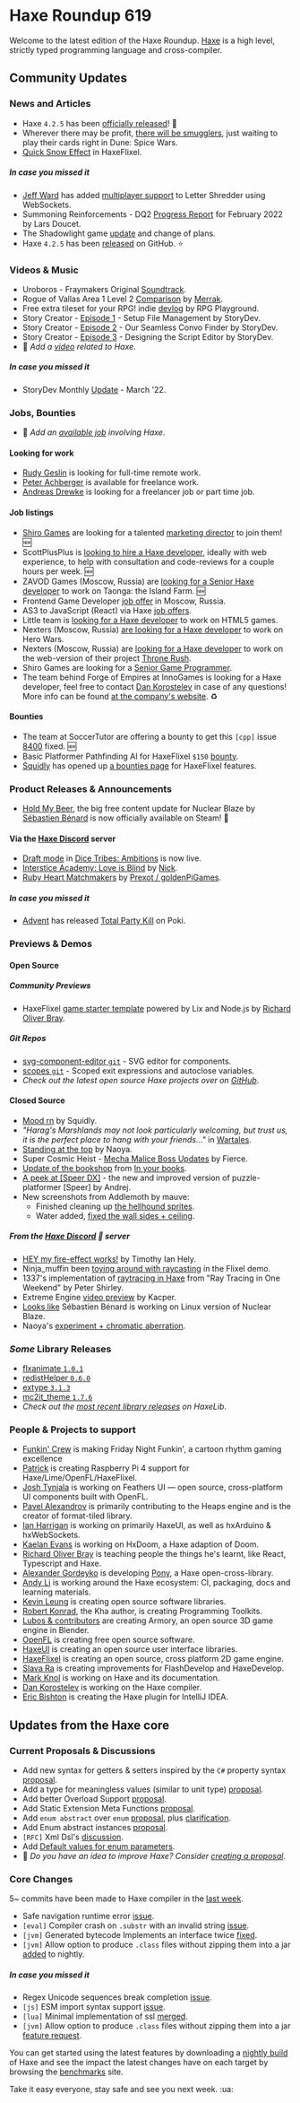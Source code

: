 [_template]: ../templates/roundup.html
[date]: / "2022-03-17 09:50:00"
[modified]: / "2022-03-17 10:13:00"
[published]: / "2022-03-17 12:00:00"
[description]: / "The latest news covering the Haxe community, featuring upcoming talks, the latest HaxeLib releases, game previews and lots more!"
[author]: https://twitter.com/teormech "Alexander Hohlov"
[contributor]: https://twitter.com/skial "Skial"

# Haxe Roundup 619

Welcome to the latest edition of the Haxe Roundup. [Haxe](http://haxe.org/?ref=haxe.io) is a high level, strictly typed programming language and cross-compiler.

## Community Updates

### News and Articles

- Haxe `4.2.5` has been [officially released](https://community.haxe.org/t/haxe-4-2-5-released/3488?u=skial)! :star2:
- Wherever there may be profit, [there will be smugglers](https://store.steampowered.com/news/app/1605220/view/3137324424297459624), just waiting to play their cards right in Dune: Spice Wars.
- [Quick Snow Effect](https://www.ohsat.com/tutorial/flixel/quick-snow-effect/) in HaxeFlixel.

##### _In case you missed it_

- [Jeff Ward](https://twitter.com/Jeff__Ward/status/1500157778589110277) has added [multiplayer support](https://community.haxe.org/t/word-game-lettershredder-com/3472/5?u=skial) to Letter Shredder using WebSockets.
- Summoning Reinforcements - DQ2 [Progress Report](https://www.fortressofdoors.com/summoning-reinforcements-dq2-progress-report-for-february-2022/) for February 2022 by Lars Doucet.
- The Shadowlight game [update](https://community.haxe.org/t/showcase-work-in-progress-shadowlight-game-in-kha/3451/4?u=skial) and change of plans.
- Haxe `4.2.5` has been [released](https://github.com/HaxeFoundation/haxe/releases/tag/4.2.5) on GitHub. :star:


### Videos & Music

- Uroboros - Fraymakers Original [Soundtrack](https://www.youtube.com/watch?v=5qsLQxWJsi8&widget_referrer=haxe.io).
- Rogue of Vallas Area 1 Level 2 [Comparison](https://www.youtube.com/watch?v=_eN5zYNcEQo&widget_referrer=haxe.io) by [Merrak](https://twitter.com/merrak/status/1502899732393431040).
- Free extra tileset for your RPG! indie [devlog](https://www.youtube.com/watch?v=1BU_I0zockQ&widget_referrer=haxe.io) by RPG Playground.
- Story Creator - [Episode 1](https://www.youtube.com/watch?v=h6wvoroTFJU&widget_referrer=haxe.io) - Setup File Management by StoryDev.
- Story Creator - [Episode 2](https://www.youtube.com/watch?v=VjksTfxKdDI&widget_referrer=haxe.io) - Our Seamless Convo Finder by StoryDev.
- Story Creator - [Episode 3](https://www.youtube.com/watch?v=Lykhf-bqclQ&widget_referrer=haxe.io) - Designing the Script Editor by StoryDev.
- :memo: _Add a [video](https://github.com/skial/haxe.io/labels/video) related to Haxe_.

##### _In case you missed it_

- StoryDev Monthly [Update](https://www.youtube.com/watch?v=9PxzzuTSueI&widget_referrer=haxe.io) - March '22.

### Jobs, Bounties

- :memo: _Add an [available job](https://github.com/skial/haxe.io/labels/jobs) involving Haxe_.

#### Looking for work

- [Rudy Geslin](https://github.com/kLabz) is looking for full-time remote work.
- [Peter Achberger](https://twitter.com/PeterAchberger/status/1395000255301799936) is available for freelance work.
- [Andreas Drewke](https://twitter.com/andreas_drewke/status/1388457246275821571) is looking for a freelancer job or part time job.

#### Job listings

- [Shiro Games](https://twitter.com/shirogames/status/1488530669257076745) are looking for a talented [marketing director](https://shirogames.com/jobs/marketing-director/) to join them! :new:
- ScottPlusPlus is [looking to hire a Haxe developer](https://twitter.com/ScottPlusPlus/status/1485395961304129538), ideally with web experience, to help with consultation and code-reviews for a couple hours per week. :new:
- ZAVOD Games (Moscow, Russia) are [looking for a Senior Haxe developer](https://hh.ru/vacancy/49549643) to work on Taonga: the Island Farm. :new:
- Frontend Game Developer [job offer](https://community.haxe.org/t/frontend-game-developer-in-moscow-russia/3354?u=skial) in Moscow, Russia.
- AS3 to JavaScript (React) via Haxe [job offers](https://community.haxe.org/t/as-3-to-js-react-via-haxe/3337?u=skial).
- Little team is [looking for a Haxe developer](https://gamedev.ru/job/forum/?id=264871) to work on HTML5 games.
- Nexters (Moscow, Russia) [are looking for a Haxe developer](http://hh.ru/vacancy/47978869) to work on Hero Wars.
- Nexters (Moscow, Russia) are [looking for a Haxe developer](https://hh.ru/vacancy/44231541) to work on the web-version of their project [Throne Rush](https://nexters.com/throne-rush).
- Shiro Games are looking for a [Senior Game Programmer](https://shirogames.com/jobs/senior-game-programmer/).
- The team behind Forge of Empires at InnoGames is looking for a Haxe developer, feel free to contact [Dan Korostelev](https://twitter.com/nadako/status/1316448129479311360) in case of any questions! More info can be found [at the company's website](https://www.innogames.com/career/detail/job/frontend-developer-haxe-video-game-forge-of-empires/). :recycle:

#### Bounties
- The team at SoccerTutor are offering a bounty to get this `[cpp]` issue [8400](https://github.com/HaxeFoundation/haxe/issues/8400) fixed. :new:
- Basic Platformer Pathfinding AI for HaxeFlixel `$150` [bounty](https://github.com/chosencharacters/squidBounties/issues/5).
- [Squidly](https://twitter.com/squuuidly/status/1243925472121151488) has opened up [a bounties page](https://github.com/chosencharacters/squidBounties) for HaxeFlixel features.

### Product Releases & Announcements

- [Hold My Beer](https://store.steampowered.com/news/app/1662480/view/3147450004555250005), the big free content update for Nuclear Blaze by [Sébastien Bénard](https://twitter.com/deepnightfr/status/1504129111681294343) is now officially available on Steam! :star2:

#### Via the [Haxe Discord] server
- [Draft mode](https://discord.com/channels/162395145352904705/162664383082790912/951761179934588959) in [Dice Tribes: Ambitions](https://zwodahs.itch.io/dice-tribes-ambitions) is now live.
- [Interstice Academy: Love is Blind](https://www.newgrounds.com/portal/view/836147?updated=1647282046) by [Nick](https://discord.com/channels/162395145352904705/162664383082790912/952996414747734096).
- [Ruby Heart Matchmakers](https://www.newgrounds.com/portal/view/836289) by [Prexot / goldenPiGames](https://discord.com/channels/162395145352904705/162664383082790912/953430536129490984).

##### _In case you missed it_

- [Advent](https://twitter.com/AdventIslands/status/1499380816232734720) has released [Total Party Kill](https://poki.com/en/g/total-party-kill) on Poki.

### Previews & Demos

#### Open Source

##### Community Previews

- HaxeFlixel [game starter template](https://github.com/RichardBray/haxe-flixel-template) powered by Lix and Node.js by [Richard Oliver Bray](https://twitter.com/Ceiga/status/1503476597625659394).

##### _Git Repos_

- [svg-component-editor `git`](https://github.com/MatthijsKamstra/svg-component-editor) - SVG editor for components.
- [scopes `git`](https://github.com/jacekszymanski/scopes) - Scoped exit expressions and autoclose variables.
- _Check out the latest open source Haxe projects over on [GitHub][latest github]_.

#### Closed Source

- [Mood rn](https://twitter.com/squuuidly/status/1504145518640828417) by Squidly.
- _"Harag's Marshlands may not look particularly welcoming, but trust us, it is the perfect place to hang with your friends..."_ in [Wartales](https://twitter.com/Wartales_Game/status/1503758729661095942).
- [Standing at the top](https://twitter.com/RoyalityKnight/status/1502808688964382723) by Naoya.
- Super Cosmic Heist - [Mecha Malice Boss Updates](https://twitter.com/FierceTheBandit/status/1501997156487598085) by Fierce.
- [Update of the bookshop](https://twitter.com/InyourbooksGame/status/1502742156045389843) from [In your books](https://store.steampowered.com/app/1681310/).
- [A peek at [Speer DX]](https://twitter.com/ohsat_games/status/1504173906822803457) - the new and improved version of puzzle-platformer [Speer] by Andrej.
- New screenshots from Addlemoth by mauve:
    * Finished cleaning up [the hellhound sprites](https://twitter.com/mauvecow/status/1502820580650676229).
    * Water added, [fixed the wall sides + ceiling](https://twitter.com/mauvecow/status/1502118477393399809).

##### From the [Haxe Discord] :key: server

- [HEY my fire-effect works!](https://discord.com/channels/162395145352904705/165234904815239168/951280507302314065) by Timothy Ian Hely.
- Ninja_muffin been [toying around with raycasting](https://discord.com/channels/162395145352904705/162664383082790912/951521189573034086) in the Flixel demo.
- 1337's implementation of [raytracing in Haxe](https://discord.com/channels/162395145352904705/162664383082790912/952524773127229470) from "Ray Tracing in One Weekend" by Peter Shirley.
- Extreme Engine [video preview](https://discord.com/channels/162395145352904705/162664383082790912/952620437915959326) by Kacper.
- [Looks like](https://discord.com/channels/162395145352904705/162664383082790912/952914806053142570) Sébastien Bénard is working on Linux version of Nuclear Blaze.
- Naoya's [experiment + chromatic aberration](https://discord.com/channels/162395145352904705/162664383082790912/953017155778134038).

### _Some_ Library Releases

- [flxanimate `1.0.1`](https://lib.haxe.org/p/flxanimate)
- [redistHelper `0.6.0`](https://lib.haxe.org/p/redistHelper)
- [extype `3.1.3`](https://lib.haxe.org/p/extype)
- [mc2it_theme `1.7.6`](https://lib.haxe.org/p/mc2it_theme)
- _Check out the [most recent library releases](https://lib.haxe.org/recent/) on HaxeLib_.

### People & Projects to support

- [Funkin' Crew](https://ninja-muffin24.itch.io/funkin) is making Friday Night Funkin', a cartoon rhythm gaming excellence
- [Patrick](https://www.patreon.com/gepatto) is creating Raspberry Pi 4 support for Haxe/Lime/OpenFL/HaxeFlixel.
- [Josh Tynjala](https://github.com/sponsors/joshtynjala) is working on Feathers UI — open source, cross-platform UI components built with OpenFL.
- [Pavel Alexandrov](https://ko-fi.com/yanrishatum) is primarily contributing to the Heaps engine and is the creator of format-tiled library.
- [Ian Harrigan](https://github.com/sponsors/ianharrigan) is working on primarily HaxeUI, as well as hxArduino & hxWebSockets.
- [Kaelan Evans](https://github.com/sponsors/kevansevans) is working on HxDoom, a Haxe adaption of Doom.
- [Richard Oliver Bray](https://ko-fi.com/richardoliverbray) is teaching people the things he's learnt, like React, Typescript and Haxe.
- [Alexander Gordeyko](https://www.patreon.com/axgord) is developing [Pony](https://github.com/AxGord/Pony), a Haxe open-cross-library.
- [Andy Li](https://github.com/users/andyli/sponsorship) is working around the Haxe ecosystem: CI, packaging, docs and learning materials.
- [Kevin Leung](https://www.patreon.com/kevinresol) is creating open source software libraries.
- [Robert Konrad](https://www.patreon.com/RobDangerous), the Kha author, is creating Programming Toolkits.
- [Lubos & contributors](https://armory3d.org/fund) are creating Armory, an open source 3D game engine in Blender.
- [OpenFL](https://www.patreon.com/openfl) is creating free open source software.
- [HaxeUI](https://www.patreon.com/haxeui) is creating an open source user interface libraries.
- [HaxeFlixel](https://www.patreon.com/haxeflixel) is creating an open source, cross platform 2D game engine.
- [Slava Ra](https://www.patreon.com/slavara) is creating improvements for FlashDevelop and HaxeDevelop.
- [Mark Knol](https://www.patreon.com/markknol) is working on Haxe and its documentation.
- [Dan Korostelev](https://www.patreon.com/nadako) is working on the Haxe compiler.
- [Eric Bishton](https://www.patreon.com/EricBishton) is creating the Haxe plugin for IntelliJ IDEA.

## Updates from the Haxe core

### Current Proposals & Discussions

- Add new syntax for getters & setters inspired by the `C#` property syntax [proposal](https://github.com/HaxeFoundation/haxe-evolution/pull/96).
- Add a type for meaningless values (similar to unit type) [proposal](https://github.com/HaxeFoundation/haxe-evolution/pull/95).
- Add better Overload Support [proposal](https://github.com/HaxeFoundation/haxe-evolution/pull/93).
- Add Static Extension Meta Functions [proposal](https://github.com/HaxeFoundation/haxe-evolution/pull/91).
- Add `enum abstract` over `enum` [proposal](https://github.com/HaxeFoundation/haxe-evolution/pull/87), plus [clarification](https://github.com/HaxeFoundation/haxe-evolution/pull/87#issuecomment-935339089).
- Add Enum abstract instances [proposal](https://github.com/HaxeFoundation/haxe-evolution/pull/86).
- `[RFC]` Xml Dsl's [discussion](https://github.com/HaxeFoundation/haxe-evolution/issues/60).
- Add [Default values for enum parameters](https://github.com/HaxeFoundation/haxe-evolution/issues/27).
- :memo: _Do you have an idea to improve Haxe? Consider [creating a proposal]._

### Core Changes

5~ commits have been made to Haxe compiler in the [last week].

- Safe navigation runtime error [issue](https://github.com/HaxeFoundation/haxe/issues/10622).
- `[eval]` Compiler crash on `.substr` with an invalid string [issue](https://github.com/HaxeFoundation/haxe/issues/10623).
- `[jvm]` Generated bytecode Implements an interface twice [fixed](https://github.com/HaxeFoundation/haxe/issues/10618).
- `[jvm]` Allow option to produce `.class` files without zipping them into a jar [added](https://github.com/HaxeFoundation/haxe/issues/10614) to nightly.

##### _In case you missed it_

- Regex Unicode sequences break completion [issue](https://github.com/HaxeFoundation/haxe/issues/10616).
- `[js]` ESM import syntax support [issue](https://github.com/HaxeFoundation/haxe/issues/10615).
- `[lua]` Minimal implementation of ssl [merged](https://github.com/HaxeFoundation/haxe/pull/10593).
- `[jvm]` Allow option to produce `.class` files without zipping them into a jar [feature request](https://github.com/HaxeFoundation/haxe/issues/10614).

You can get started using the latest features by downloading a [nightly build] of Haxe and see the impact the latest changes have on each target by browsing the [benchmarks] site.

Take it easy everyone, stay safe and see you next week. :ua:

[benchmarks]: https://benchs.haxe.org/
[nightly build]: http://build.haxe.org
[creating a proposal]: https://github.com/HaxeFoundation/haxe-evolution
[last week]: https://github.com/search?q=closed:2022-03-10..2022-03-17+org:haxefoundation+is:closed
[latest github]: https://github.com/search?o=desc&q=created:%22%3E+2022-03-10%22+language:Haxe&s=updated&type=Repositories
[Haxe Discord]: https://discordapp.com/invite/0uEuWH3spjck73Lo
[Armory Discord]: https://discord.com/invite/7jDud8R3dE
[OpenFL Discord]: https://discordapp.com/invite/tDgq8EE
[FeathersUI Discord]: https://discord.com/invite/SnJBC53
